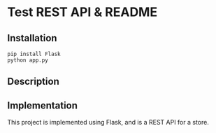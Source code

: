 # Test REST API & README

## Installation

```
pip install Flask
python app.py
```

## Description

## Implementation

This project is implemented using Flask, and is a REST API for a store.
